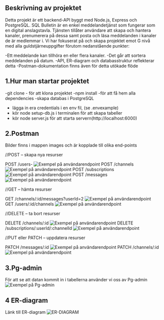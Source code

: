 ## Beskrivning av projektet

Detta projekt är ett backend-API byggt med Node.js, Express och PostgreSQL.
SQL Bulletin är en enkel meddelandetjänst som fungerar som en digital anslagstavla. Tjänsten tillåter användare att skapa och hantera kanaler, prenumerera på dessa samt posta och läsa meddelanden i kanaler de är medlemmar i. Vi har fokuserat på och skapa projektet emot G nivå med alla guldstjärneuppgifter förutom nedanstående punkter:

-Ett meddelande kan tillhöra en eller flera kanaler.
-Det går att sortera meddelanden på datum.
-API, ER-diagram och databasstruktur reflekterar detta
-Postman-dokumentation finns även för detta utökade flöde

## 1.Hur man startar projektet

-git clone - för att klona projektet
-npm install -för att få hem alla dependencies
-skapa databas i PostgreSQL

- lägga in era credentials i en env fil, (se .envexample)
- kör node setup-db.js i terminalen för att skapa tabeller
- kör node server.js för att starta servern(http://localhost:6000)

## 2.Postman

Bilder finns i mappen images och är kopplade till olika end-points

//POST – skapa nya resurser

POST /users- ![Exempel på användarendpoint](images/postuser.png)
POST /channels ![Exempel på användarendpoint](images/postchannels.png)
POST /subscriptions ![Exempel på användarendpoint](images/postsubscriptions.png)
POST /messages![Exempel på användarendpoint](images/postmessages.png)

//GET – hämta resurser

GET /channels/:id/messages?userId=2 ![Exempel på användarendpoint](images/getmessages.png)
GET /users/:id/channels ![Exempel på användarendpoint](images/getchannels.png)

//DELETE – ta bort resurser

DELETE /channels/:id ![Exempel på användarendpoint](images/deletechannels.png)
DELETE /subscriptions/:userId/:channelId ![Exempel på användarendpoint](images/deletesubscription.png)

//PUT eller PATCH – uppdatera resurser

PATCH /messages/:id ![Exempel på användarendpoint](images/patchmessages.png)
PATCH /channels/:id ![Exempel på användarendpoint](images/patchchannel.png)

## 3.Pg-admin

För att se att datan kommit in i tabellerna använder vi oss av Pg-admin
![Exempel på Pg-admin](images/pg-admin.png)

## 4 ER-diagram

Länk till ER-diagram ![ER-DIAGRAM](images/ER-DIAGRAM.png)
